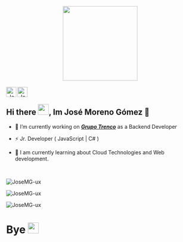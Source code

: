 <html>
<head>
<link rel="stylesheet" href="./css/style.css">
</head>

<body>
<div align="center">
  <div align="center">
    <img src="https://media.giphy.com/media/scZPhLqaVOM1qG4lT9/giphy.gif" width="200"/>
  </div>
  </br>
  <div align="center" class="SocialReds">
      <a href="mailto:joseutp14@gmail.com">
        <img align="left" alt="José Moreno Gómez" width="27px" src="https://raw.githubusercontent.com/TheDudeThatCode/TheDudeThatCode/master/Assets/Gmail.svg"/></a>
      <a target="_blank" href="https://www.linkedin.com/in/">
        <img align="left" alt="José Moreno Gómez" width="27px" src="https://raw.githubusercontent.com/TheDudeThatCode/TheDudeThatCode/master/Assets/Linkedin.svg" />
      </a>
  </div>
</div>

</html>

</br>

### <h2> **Hi there <img src="https://github.com/TheDudeThatCode/TheDudeThatCode/blob/master/Assets/Hi.gif" width="29px">, Im José Moreno Gómez** 🚀</h2>



- 🤖 I’m currently working on ***[Grupo Trenco](http://www.trenco.com.pa/)*** as a Backend Developer

- ⚡ Jr. Developer ( JavaScript | C# )

- 🤔 I am currently learning about Cloud Technologies and Web development.

</br>

<div>

<p>&nbsp;<img align="left" src="https://github-readme-stats.vercel.app/api?username=JoseMG-ux&show_icons=true&theme=radical&count_private=true&hide_border=true&include_all_commits=true$text_bold=true&show_owner=true)](https://github.com/anuraghazra/github-readme-stats&" alt="JoseMG-ux" /></p>

<p><img align="center" class="MostLanguages" src="https://github-readme-stats.vercel.app/api/top-langs/?username=JoseMG-ux&layout=compact&theme=radical&hide_border=true" alt="JoseMG-ux" /></p>

<p><img align="center" src="https://streak-stats.demolab.com?user=JoseMG-ux&theme=horizon&hide_border=true)](https://git.io/streak-stats" alt="JoseMG-ux" /></p>


### <h1> **Bye** <img src="https://github.com/TheDudeThatCode/TheDudeThatCode/blob/master/Assets/powerup.gif" width="29px">  </h1>

</body>
